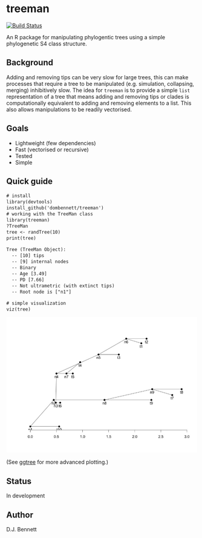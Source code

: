 # treeman
[![Build Status](https://travis-ci.org/DomBennett/treeman.svg)](https://travis-ci.org/DomBennett/treeman)

An R package for manipulating phylogentic trees using a simple phylogenetic S4 class structure.

## Background

Adding and removing tips can be very slow for large trees, this can make processes
that require a tree to be manipulated (e.g. simulation, collapsing, merging) inhibitively
slow. The idea for `treeman` is to provide a simple `list` representation of a
tree that means adding and removing tips or clades is computationally equivalent to
adding and removing elements to a list. This also allows manipulations to be readily vectorised.

## Goals

* Lightweight (few dependencies)
* Fast (vectorised or recursive)
* Tested
* Simple

## Quick guide
```{R}
# install
library(devtools)
install_github('dombennett/treeman')
# working with the TreeMan class
library(treeman)
?TreeMan
tree <- randTree(10)
print(tree)
```
```{bash}
Tree (TreeMan Object):
  -- [10] tips
  -- [9] internal nodes
  -- Binary
  -- Age [3.49]
  -- PD [7.66]
  -- Not ultrametric (with extinct tips)
  -- Root node is ["n1"]
```
```{R}
# simple visualization
viz(tree)
```
![tree-viz](https://raw.githubusercontent.com/DomBennett/treeman/master/other/viz-tree.jpeg)

(See [ggtree](https://github.com/GuangchuangYu/ggtree) for more advanced plotting.)

## Status
In development

## Author
D.J. Bennett